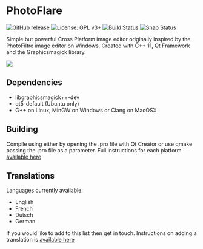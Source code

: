# PhotoFlare

[![GitHub release](https://img.shields.io/badge/Release-1.4.0-green.svg)](https://github.com/PhotoFlare/photoflare/releases)
[![License: GPL v3+](https://img.shields.io/badge/License-GPL-yellowgreen.svg)](http://www.gnu.org/licenses/gpl-3.0)
[![Build Status](https://img.shields.io/badge/Build-Passing-brightgreen.svg)](https://travis-ci.org/PhotoFlare.io/photoflare)
[![Snap Status](https://build.snapcraft.io/badge/PhotoFlare/photoflare.svg)](https://build.snapcraft.io/user/PhotoFlare/photoflare)

Simple but powerful Cross Platform image editor originally inspired by the PhotoFiltre image editor on Windows. Created with C++ 11, Qt Framework and the Graphicsmagick library.

<img src="http://photoflare.io/wp-content/uploads/2015/04/CrossPlatform.png">

## Dependencies
- libgraphicsmagick++-dev
- qt5-default (Ubuntu only)
- G++ on Linux, MinGW on Windows or Clang on MacOSX

## Building
Compile using either by opening the .pro file with Qt Creator or use qmake passing the .pro file as a parameter. Full instructions for each platform <a href="http://photoflare.io/contributing/building-the-source/">available here</a>

## Translations
Languages currently available:

- English
- French
- Dutsch
- German

If you would like to add to this list then get in touch. Instructions on adding a translation is <a href="http://photoflare.io/contributing/translations/">available here</a>
